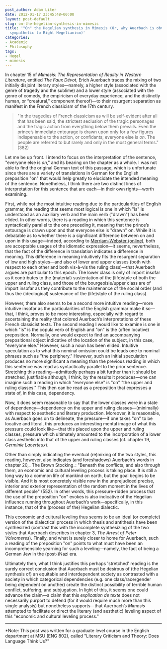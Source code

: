 ```yaml
---
post_author: Adam Liter
date: 2012-01-17 23:45:48+00:00
layout: post-default
slug: on-the-hegelian-synthesis-in-mimesis
title: '"On" the Hegelian synthesis in Mimesis (Or, why Auerbach is obviously not
  sympathetic to Right Hegelianism)'
categories:
- Academic
- Philosophy
tags:
- Hegel
- mimesis
---
```


In chapter 15 of _Mimesis: The Representation of Reality in Western Literature_, entitled _The Faux Dévot_, Erich Auerbach traces the mixing of two initially disjoint literary styles—namely, a higher style (associated with the genre of tragedy and the sublime) and a lower style (associated with the genre of comedy, the empiricism of everyday experience, and the distinctly human, or “creatural," component thereof)—to their resurgent separation as manifest in the French classicism of the 17th century.


> "In the tragedies of French classicism as will be self-evident after all that has been said, the strictest seclusion of the tragic personages and the tragic action from everything below them prevails. Even the prince’s immediate entourage is drawn upon only for a few figures indispensable to the action, or confidants; everyone else is _on_. The people are referred to but rarely and only in the most general terms." (382)


Let me be up front. I intend to focus on the interpretation of the sentence, "everyone else is _on_," and its bearing on the chapter as a whole. I was not able to find the original German text of this passage, which is unfortunate since there are a variety of translations in German for the English preposition "on" that would help greatly to elucidate the intended meaning of the sentence. Nonetheless, I think there are two distinct lines of interpretation for this sentence that are each—in their own rights—worth examining.

First, while not the most intuitive reading due to the particularities of English grammar, the reading that seems most logical is one in which "is" is understood as an auxiliary verb and the main verb ("drawn") has been elided. In other words, there is a reading in which this sentence is syntactically parallel to the one preceding it, meaning that the prince’s entourage is drawn upon and that everyone else is "drawn" on. While it is debatable as to whether there is a significant difference between on and upon in this usage—indeed, according to [Merriam-Webster (online)](http://www.merriam-webster.com/dictionary/draw), both are acceptable usages of the idiomatic expression—it seems, nevertheless, that the fact of the difference in translation indicates a difference in meaning. This difference in meaning intuitively fits the resurgent separation of low and high styles—and also of lower and upper classes (both with respect to each other and both vis-à-vis the ruling class)—that Auerbach argues are particular to this epoch. The lower class is only of import insofar as it contributes to the (material) sustentation of the (life)style of both the upper and ruling class, and those of the bourgeoisie/upper class are of import insofar as they contribute to the maintenance of the social order (and thus the (ideological) sustenance of the (life)style of the ruling class).

However, there also seems to be a second more intuitive reading—more intuitive insofar as the particularities of the English grammar make it so—that, I think, proves to be more interesting, especially with regard to ascertaining the reality that colored Auerbach’s interpretations of these French classicist texts. The second reading I would like to examine is one in which "is" is the copula verb of English and "on" is the (often locative) preposition. Normally, one would expect to find an accompanying prepositional object indicative of the location of the subject, in this case, "everyone else." However, such a noun has been elided. Intuitive speculation as to what this nominal omission could be leads one to nominal phrases such as "the periphery." However, such an initial speculation produces no more significant a meaning than the previous reading in which this sentence was read as syntactically parallel to the prior sentence. Stretching this reading—admittedly perhaps a bit further than it should be stretched, justifiable although, I think, by the results it produces—one can imagine such a reading in which "everyone else" is "on" "the upper and ruling classes." This then can be read as a preposition that expresses a state of, in this case, dependency.

Now, it does seem reasonable to say that the lower classes were in a state of dependency—dependency on the upper and ruling classes—(minimally) with respect to aesthetic and literary production. Moreover, it is reasonable, as Auerbach goes on to delineate, the pressure—if one takes "on" to be locative and literal, this produces an interesting mental image of what this pressure could look like—that this placed upon the upper and ruling classes, pressure which ultimately amounted to the incorporation of a lower class aesthetic into that of the upper and ruling classes (cf. chapter 19, _Germinie Lacerteux_).

Other than simply indicating the eventual (re)mixing of the two styles, this reading, however, also indicates (and foreshadows) Auerbach’s words in chapter 20,_ The Brown Stocking_: "Beneath the conflicts, and also through them, an economic and cultural leveling process is taking place. It is still a long way to a common life of mankind on earth, but the goal begins to be visible. And it is most concretely visible now in the unprejudiced precise, interior and exterior representation of the random moment in the lives of different people" (552). In other words, this pressure-ridden process that the use of the preposition "on" evokes is also indicative of the Hegelian influence running throughout Auerbach’s work—specifically, in this instance, that of the (process of the) Hegelian dialectic.

This economic and cultural leveling thus seems to be an ideal (or complete) version of the dialectical process in which thesis and antithesis have been synthesized (contrast this with the incomplete synthesizing of the two styles that Auerbach describes in chapter 3, _The Arrest of Peter Valvomeres_). Finally, and what is surely closer to home for Auerbach, such a reading of the preposition "on" points to what must have been an incomprehensible yearning for such a leveling—namely, the fact of being a German Jew in the (post-)Nazi era.

Ultimately then, what I think justifies this perhaps 'stretched' reading is the surely correct conclusion that Auerbach must be desirous of (the Hegelian synthesis of) an equitable and interdependent society as contrasted with a society in which categorical dependencies (e.g. one class/race/gender being dependent on another) create the distinct possibility of terrible human conflict, suffering, and subjugation. In light of this, it seems one could advance the claim—a claim that this _explication de texte_ does not necessarily purport to defend (for it would require much more than this single analysis) but nonetheless supports—that Auerbach’s _Mimesis_ attempted to facilitate or direct the literary (and aesthetic) leveling aspect of this "economic and cultural leveling process."



---------

*Note: This post was written for a graduate level course in the English department at MSU (ENG 802), called "Literary Criticism and Theory: Does Language Think Us?"
